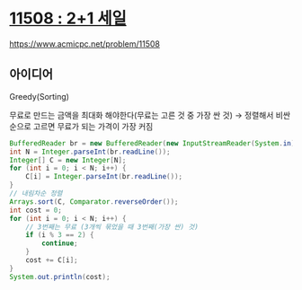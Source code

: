 # [11508 : 2+1 세일](https://www.acmicpc.net/problem/11508)
https://www.acmicpc.net/problem/11508

## 아이디어
Greedy(Sorting)

무료로 만드는 금액을 최대화 해야한다(무료는 고른 것 중 가장 싼 것) → 정렬해서 비싼 순으로 고르면 무료가 되는 가격이 가장 커짐
```java
BufferedReader br = new BufferedReader(new InputStreamReader(System.in));
int N = Integer.parseInt(br.readLine());
Integer[] C = new Integer[N];
for (int i = 0; i < N; i++) {
    C[i] = Integer.parseInt(br.readLine());
}
// 내림차순 정렬
Arrays.sort(C, Comparator.reverseOrder());
int cost = 0;
for (int i = 0; i < N; i++) {
    // 3번째는 무료 (3개씩 묶었을 때 3번째(가장 싼) 것)
    if (i % 3 == 2) {
        continue;
    }
    cost += C[i];
}
System.out.println(cost);
```